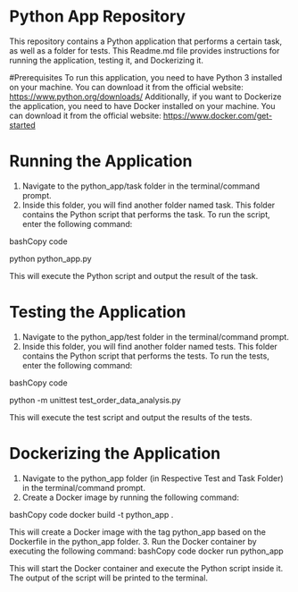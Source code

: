 # Python App Repository

This repository contains a Python application that performs a certain task, as well as a folder for tests. This Readme.md file provides instructions for running the application, testing it, and Dockerizing it.

#Prerequisites
To run this application, you need to have Python 3 installed on your machine. You can download it from the official website: https://www.python.org/downloads/
Additionally, 
if you want to Dockerize the application, you need to have Docker installed on your machine. You can download it from the official website: https://www.docker.com/get-started

# Running the Application
1.	Navigate to the python_app/task folder in the terminal/command prompt.
2.	Inside this folder, you will find another folder named task. This folder contains the Python script that performs the task. To run the script, enter the following command:

bashCopy code

python python_app.py 

This will execute the Python script and output the result of the task.


# Testing the Application
1.	Navigate to the python_app/test folder in the terminal/command prompt.
2.	Inside this folder, you will find another folder named tests. This folder contains the Python script that performs the tests. To run the tests, enter the following command:

bashCopy code

python -m unittest test_order_data_analysis.py 

This will execute the test script and output the results of the tests.


# Dockerizing the Application
1.	Navigate to the python_app folder (in Respective Test and Task Folder) in the terminal/command prompt.
2.	Create a Docker image by running the following command:

bashCopy code
docker build -t python_app . 

This will create a Docker image with the tag python_app based on the Dockerfile in the python_app folder.
3.	Run the Docker container by executing the following command:
bashCopy code
docker run python_app 

This will start the Docker container and execute the Python script inside it. The output of the script will be printed to the terminal.



